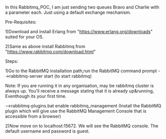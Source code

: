 In this Rabbitmq_POC, I am just sending two queues Bravo and Charlie with a parameter each. Just using a default exchange mechanism. 
     
Pre-Requisites:

1)Download and install Erlang from "https://www.erlang.org/downloads" suited for your OS. 

2)Same as above install Rabbitmq from "https://www.rabbitmq.com/download.html"
 
 
Steps:

1)Go to the RabbitMQ installation path,run the RabbitMQ command prompt
 -->rabbitmq-server start 
   (to start rabbitmq)
   
   Note: If you are running it in any organisation, may be rabbitmq cluster is always up. You'll receive a message stating 
         that it is already up&running, Eventhough its your first time.
         
 -->rabbitmq-plugins.bat enable rabbitmq_management
   (Install the RabbitMQ plugin which will give use the RabbitMQ Management Console that is accessible from a browser)


2)Now move on to localhost:15672. We will see the RabbitMQ console. The default username and password is guest.

